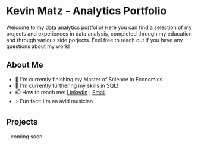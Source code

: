# Kevin Matz - Analytics Portfolio

Welcome to my data analytics portfolio! Here you can find a selection of my projects and experiences in data analysis, completed through my education and through various side porjects. Feel free to reach out if you have any questions about my work!

## About Me

- 🔭 I'm currently finishing my Master of Science in Economics
- 🌱 I'm currently furthering my skills in SQL!
- 📫 How to reach me: [LinkedIn](https://www.linkedin.com/in/kevin-matz/) | [Email](mailto:kevinmatz@tamu.edu)
- ⚡ Fun fact: I'm an avid musician

## Projects

...coming soon

